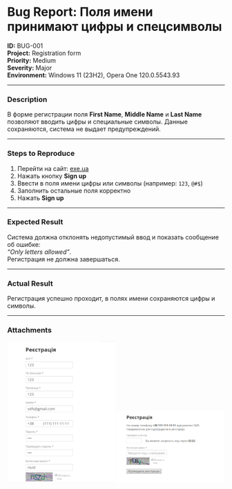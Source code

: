 # Bug Report: Поля имени принимают цифры и спецсимволы

**ID:** BUG-001  
**Project:** Registration form  
**Priority:** Medium  
**Severity:** Major  
**Environment:** Windows 11 (23H2), Opera One 120.0.5543.93  

---

### Description
В форме регистрации поля **First Name**, **Middle Name** и **Last Name** позволяют вводить цифры и специальные символы. Данные сохраняются, система не выдает предупреждений.

---

### Steps to Reproduce
1. Перейти на сайт: [ exe.ua ](https://exe.ua)  
2. Нажать кнопку **Sign up**  
3. Ввести в поля имени цифры или символы (например: `123`, `@#$`)  
4. Заполнить остальные поля корректно  
5. Нажать **Sign up**  

---

### Expected Result
Система должна отклонять недопустимый ввод и показать сообщение об ошибке:  
*“Only letters allowed”*.  
Регистрация не должна завершаться.

---

### Actual Result
Регистрация успешно проходит, в полях имени сохраняются цифры и символы.  

---

### Attachments
<img src="screenshots/bug1.png" width="250"/> <img src="screenshots/bug1.1.png" width="250"/>